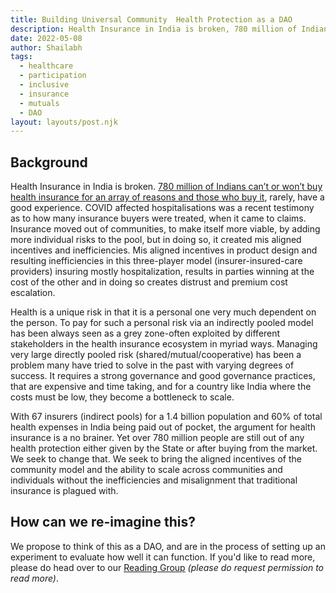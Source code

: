 ```yaml
---
title: Building Universal Community  Health Protection as a DAO
description: Health Insurance in India is broken, 780 million of Indians can’t or won’t buy health insurance!
date: 2022-05-08
author: Shailabh
tags:
  - healthcare
  - participation
  - inclusive
  - insurance
  - mutuals
  - DAO
layout: layouts/post.njk
---
```

## Background
<p>Health Insurance in India is broken. <u>780 million of Indians can’t or won’t buy health insurance for an array of reasons and those who buy it</u>, rarely, have a good experience. COVID affected hospitalisations was a recent testimony as to how many insurance buyers were treated, when it came to claims. Insurance moved out of communities, to make itself more viable, by adding more individual risks to the pool, but in doing so, it created mis aligned incentives and inefficiencies. Mis aligned incentives in product design and resulting inefficiencies in this three-player model (insurer-insured-care providers) insuring mostly hospitalization, results in parties winning at the cost of the other and in doing so creates distrust and premium cost escalation. </p>
<p>Health is a unique risk in that it is a personal one very much dependent on the person. To pay for such a personal risk via an indirectly pooled model has been always seen as a grey zone-often exploited by different stakeholders in the health insurance ecosystem in myriad ways. Managing very large directly pooled risk (shared/mutual/cooperative) has been a problem many have tried to solve in the past with varying degrees of success. It requires a strong governance and good governance practices, that are expensive and time taking, and for a country like India where the costs must be low, they become a bottleneck to scale.</p>
<p>With 67 insurers (indirect pools) for a 1.4 billion population and 60% of total health expenses in India being paid out of pocket, the argument for health insurance is a no brainer. Yet over 780 million people are still out of any health protection either given by the State or after buying from the market. We seek to change that. We seek to bring the aligned incentives of the community model and the ability to scale across communities and individuals without the inefficiencies and misalignment that traditional insurance is plagued with.</p>

## How can we re-imagine this?
We propose to think of this as a DAO, and are in the process of setting up an experiment to evaluate how well it can function. If you'd like to read more, please do head over to our <a href="https://drive.google.com/drive/folders/1Sh7tXZyU2iO6tMwiLiIYdXbkTq1j_pWJ?usp=sharing">Reading Group</a> <i>(please do request permission to read more)</i>.
